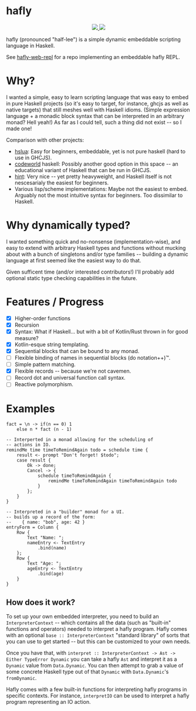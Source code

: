 # hafly

<p align="center">
  <a href="https://haskell.org/">
    <img src="https://img.shields.io/badge/Language-Haskell-blue">
  </a>
  <a href="https://github.com/Sintrastes/hafly/actions/workflows/build.yml">
    <img src="https://github.com/Sintrastes/hafly/actions/workflows/build.yml/badge.svg">
  </a>
</p>

hafly (pronounced "half-lee") is a simple dynamic embeddable scripting language in Haskell.

See [hafly-web-repl](https://github.com/Sintrastes/hafly-web-repl) for a repo implementing an embeddable hafly REPL.

# Why?

I wanted a simple, easy to learn scripting language that was easy to embed in pure Haskell projects (so it's easy to target, for instance, ghcjs as well as native targets) that still meshes well with Haskell idioms. (Simple expression language + a monadic block syntax that can be interpreted in an arbitrary monad? Hell yeah!) As far as I could tell, such a thing did not exist -- so I made one!

Comparison with other projects:

  * [hslua](https://hackage.haskell.org/package/hslua): Easy for beginners, embeddable, yet is not pure haskell (hard to use in GHCJS).
  * [codeworld](https://github.com/google/codeworld) haskell: Possibly another good option in this space -- an educational variant of Haskell that can be run in GHCJS.
  * [hint](https://github.com/haskell-hint/hint): Very nice -- yet pretty heavyweight, and Haskell itself is not nescesarialy the easiest for beginners.
  * Various lisp/scheme implementations: Maybe not the easiest to embed. Arguably not the most intuitive syntax for beginners. Too dissimilar to Haskell.

# Why dynamically typed?

I wanted something quick and no-nonsense (implementation-wise), and easy to extend with arbitrary Haskell types and functions without mucking about with a bunch of singletons and/or type families -- building a dynamic language at first seemed like the easiest way to do that.

Given sufficent time (and/or interested contributors!) I'll probably add optional static type checking capabilities in the future.

# Features / Progress

 * [x] Higher-order functions
 * [x] Recursion
 * [x] Syntax: What if Haskell... but with a bit of Kotlin/Rust thrown in for good measure?
 * [x] Kotlin-esque string templating.
 * [x] Sequential blocks that can be bound to any monad.
 * [ ] Flexible binding of names in sequential blocks (do notation++)™.
 * [ ] Simple pattern matching.
 * [x] Flexible records -- because we're not cavemen.
 * [ ] Record dot and universal function call syntax.
 * [ ] Reactive polymorphism.

# Examples

```
fact = \n -> if(n == 0) 1 
    else n * fact (n - 1)
```

```
-- Interperted in a monad allowing for the scheduling of 
-- actions in IO.
remindMe time timeToRemindAgain todo = schedule time {
    result <- prompt "Don't forget! $todo";
    case result {
        Ok -> done;
        Cancel -> {
            schedule timeToRemindAgain {
                remindMe timeToRemindAgain timeToRemindAgain todo
            }
        };
    }
}
```

```
-- Interpreted in a "builder" monad for a UI.
-- builds up a record of the form:
--    { name: "bob", age: 42 }
entryForm = Column {
    Row {
        Text "Name: ";
        nameEntry <- TextEntry
            .bind(name)
    };
    Row {
        Text "Age: ";
        ageEntry <- TextEntry
            .bind(age)
    }
}
```

How does it work?
-----------------

To set up your own embedded interpreter, you need to build an `InterpreterContext` -- which contains all the data (such as "built-in" functions and operators) needed to interpret a hafly program. Hafly comes with an optional `base :: InterpreterContext` "standard library" of sorts that you can use to get started -- but this can be customized to your own needs.

Once you have that, with `interpret :: InterpreterContext -> Ast -> Either TypeError Dynamic` you can take a hafly `Ast` and interpret it as a `Dynamic` value from `Data.Dynamic`. You can then attempt to grab a value of some concrete Haskell type out of that `Dynamic` with `Data.Dynamic`'s `fromDynamic`.

Hafly comes with a few built-in functions for interpreting hafly programs in specific contexts. For instance, `interpretIO` can be used to interpret a hafly program representing an IO action.
